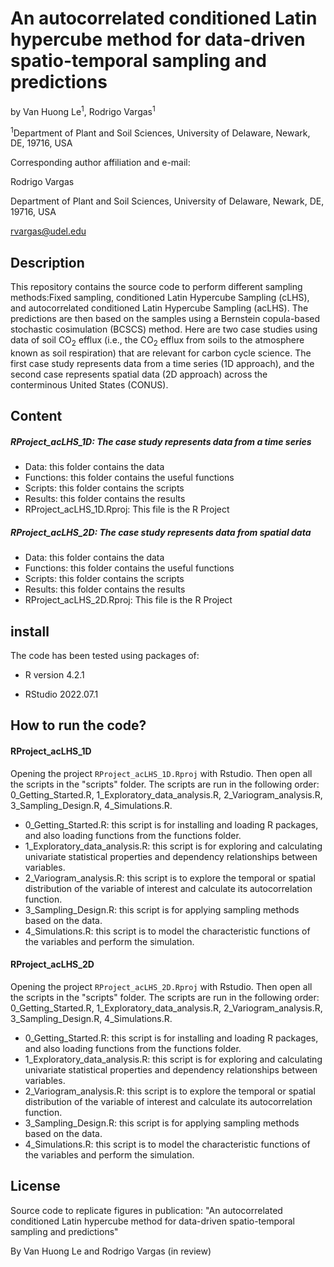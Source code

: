 # An autocorrelated conditioned Latin hypercube method for data-driven spatio-temporal sampling and predictions

by Van Huong Le<sup>1</sup>, Rodrigo Vargas<sup>1</sup>

<sup>1</sup>Department of Plant and Soil Sciences, University of Delaware, Newark, DE, 19716, USA

Corresponding author affiliation and e-mail:

Rodrigo Vargas

Department of Plant and Soil Sciences, University of Delaware, Newark, DE, 19716, USA

[rvargas\@udel.edu](mailto:rvargas@udel.edu)

## Description

This repository contains the source code to perform different sampling methods:Fixed sampling, conditioned Latin Hypercube Sampling (cLHS), and autocorrelated conditioned Latin Hypercube Sampling (acLHS). The predictions are then based on the samples using a Bernstein copula-based stochastic cosimulation (BCSCS) method. Here are two case studies using data of soil CO$_{2}$ efflux (i.e., the CO$_{2}$ efflux from soils to the atmosphere known as soil respiration) that are relevant for carbon cycle science. The first case study represents data from a time series (1D approach), and the second case represents spatial data (2D approach) across the conterminous United States (CONUS).

## Content

##### RProject_acLHS_1D: The case study represents data from a time series

-   Data: this folder contains the data
-   Functions: this folder contains the useful functions
-   Scripts: this folder contains the scripts
-   Results: this folder contains the results
-   RProject_acLHS_1D.Rproj: This file is the R Project

##### RProject_acLHS_2D: The case study represents data from spatial data

-   Data: this folder contains the data
-   Functions: this folder contains the useful functions
-   Scripts: this folder contains the scripts
-   Results: this folder contains the results
-   RProject_acLHS_2D.Rproj: This file is the R Project

## install

The code has been tested using packages of:

-   R version 4.2.1

-   RStudio 2022.07.1

## How to run the code?

#### RProject_acLHS_1D

Opening the project `RProject_acLHS_1D.Rproj` with Rstudio. Then open all the scripts in the "scripts" folder. The scripts are run in the following order: 0_Getting_Started.R, 1_Exploratory_data_analysis.R, 2_Variogram_analysis.R, 3_Sampling_Design.R, 4_Simulations.R.

-   0_Getting_Started.R: this script is for installing and loading R packages, and also loading functions from the functions folder.
-   1_Exploratory_data_analysis.R: this script is for exploring and calculating univariate statistical properties and dependency relationships between variables.
-   2_Variogram_analysis.R: this script is to explore the temporal or spatial distribution of the variable of interest and calculate its autocorrelation function.
-   3_Sampling_Design.R: this script is for applying sampling methods based on the data.
-   4_Simulations.R: this script is to model the characteristic functions of the variables and perform the simulation.

#### RProject_acLHS_2D

Opening the project `RProject_acLHS_2D.Rproj` with Rstudio. Then open all the scripts in the "scripts" folder. The scripts are run in the following order: 0_Getting_Started.R, 1_Exploratory_data_analysis.R, 2_Variogram_analysis.R, 3_Sampling_Design.R, 4_Simulations.R.

-   0_Getting_Started.R: this script is for installing and loading R packages, and also loading functions from the functions folder.
-   1_Exploratory_data_analysis.R: this script is for exploring and calculating univariate statistical properties and dependency relationships between variables.
-   2_Variogram_analysis.R: this script is to explore the temporal or spatial distribution of the variable of interest and calculate its autocorrelation function.
-   3_Sampling_Design.R: this script is for applying sampling methods based on the data.
-   4_Simulations.R: this script is to model the characteristic functions of the variables and perform the simulation.


## License

Source code to replicate figures in publication:
"An autocorrelated conditioned Latin hypercube method for data-driven spatio-temporal sampling and predictions"  

By Van Huong Le and Rodrigo Vargas (in review)
